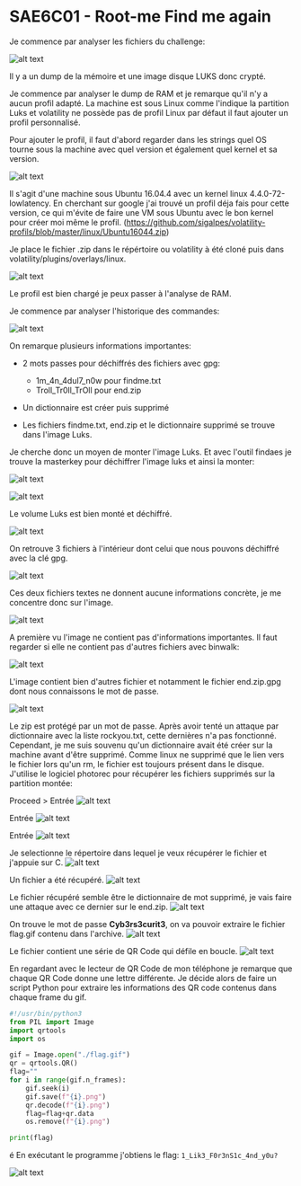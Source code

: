 # SAE6C01 - Root-me Find me again

Je commence par analyser les fichiers du challenge:

![alt text](image.png)

Il y a un dump de la mémoire et une image disque LUKS donc crypté.

Je commence par analyser le dump de RAM et je remarque qu'il n'y a aucun profil adapté. La machine est sous Linux comme l'indique la partition Luks et volatility ne possède pas de profil Linux par défaut il faut ajouter un profil personnalisé.

Pour ajouter le profil, il faut d'abord regarder dans les strings quel OS tourne sous la machine avec quel version et également quel kernel et sa version.

![alt text](image-1.png)

Il s'agit d'une machine sous Ubuntu 16.04.4 avec un kernel linux 4.4.0-72-lowlatency. En cherchant sur google j'ai trouvé un profil déja fais pour cette version, ce qui m'évite de faire une VM sous Ubuntu avec le bon kernel pour créer moi même le profil. (<https://github.com/sigalpes/volatility-profils/blob/master/linux/Ubuntu16044.zip>)

Je place le fichier .zip dans le répértoire ou volatility à été cloné puis dans volatility/plugins/overlays/linux.

![alt text](image-2.png)

Le profil est bien chargé je peux passer à l'analyse de RAM.

Je commence par analyser l'historique des commandes:

![alt text](image-3.png)

On remarque plusieurs informations importantes:

- 2 mots passes pour déchiffrés des fichiers avec gpg:

  - 1m_4n_4dul7_n0w pour findme.txt
  - Troll_Tr0ll_TrOll pour end.zip
- Un dictionnaire est créer puis supprimé
- Les fichiers findme.txt, end.zip et le dictionnaire supprimé se trouve dans l'image Luks.

Je cherche donc un moyen de monter l'image Luks. Et avec l'outil findaes je trouve la masterkey pour déchiffrer l'image luks et ainsi la monter:

![alt text](image-4.png)

![alt text](image-5.png)

Le volume Luks est bien monté et déchiffré.

![alt text](image-6.png)

On retrouve 3 fichiers à l'intérieur dont celui que nous pouvons déchiffré avec la clé gpg.

![alt text](image-7.png)

Ces deux fichiers textes ne donnent aucune informations concrète, je me concentre donc sur l'image.

![alt text](image-8.png)

A première vu l'image ne contient pas d'informations importantes. Il faut regarder si elle ne contient pas d'autres fichiers avec binwalk:

![alt text](image-9.png)

L'image contient bien d'autres fichier et notamment le fichier end.zip.gpg dont nous connaissons le mot de passe.

![alt text](image-10.png)

Le zip est protégé par un mot de passe. Après avoir tenté un attaque par dictionnaire avec la liste rockyou.txt, cette dernières n'a pas fonctionné. Cependant, je me suis souvenu qu'un dictionnaire avait été créer sur la machine avant d'être supprimé. Comme linux ne supprimé que le lien vers le fichier lors qu'un rm, le fichier est toujours présent dans le disque. J'utilise le logiciel photorec pour récupérer les fichiers supprimés sur la partition montée:

Proceed > Entrée
![alt text](image-11.png)

Entrée
![alt text](image-13.png)

Entrée
![alt text](image-14.png)

Je selectionne le répertoire dans lequel je veux récupérer le fichier et j'appuie sur C.
![alt text](image-15.png)

Un fichier a été récupéré.
![alt text](image-16.png)

Le fichier récupéré semble être le dictionnaire de mot supprimé, je vais faire une attaque avec ce dernier sur le end.zip.
![alt text](image-17.png)

On trouve le mot de passe **Cyb3rs3curit3**, on va pouvoir extraire le fichier flag.gif contenu dans l'archive.
![alt text](image-18.png)

Le fichier contient une série de QR Code qui défile en boucle.
![alt text](image-19.png)

En regardant avec le lecteur de QR Code de mon téléphone je remarque que chaque QR Code donne une lettre différente. Je décide alors de faire un script Python pour extraire les informations des QR code contenus dans chaque frame du gif.

```python
#!/usr/bin/python3
from PIL import Image
import qrtools
import os

gif = Image.open("./flag.gif")
qr = qrtools.QR()
flag=""
for i in range(gif.n_frames):
    gif.seek(i)
    gif.save(f"{i}.png")
    qr.decode(f"{i}.png")
    flag=flag+qr.data
    os.remove(f"{i}.png")

print(flag)
```
é
En exécutant le programme j'obtiens le flag: ```1_Lik3_F0r3nS1c_4nd_y0u?```

![alt text](image-20.png)